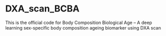 # DXA_scan_BCBA
This is the official code for Body Composition Biological Age – A deep learning sex-specific body composition ageing biomarker using DXA scan
